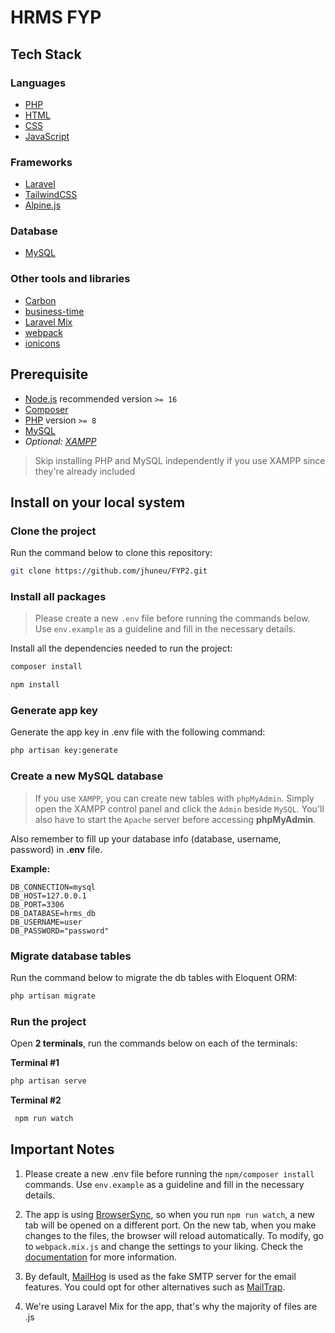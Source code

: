 
# HRMS FYP
## Tech Stack
### Languages
- [PHP](https://www.php.net/)
- [HTML](https://en.wikipedia.org/wiki/HTML)
- [CSS](https://en.wikipedia.org/wiki/CSS)
- [JavaScript](https://www.javascript.com/)

### Frameworks
- [Laravel](https://laravel.com/)
- [TailwindCSS](https://tailwindcss.com/)
- [Alpine.js](https://alpinejs.dev/)

### Database
- [MySQL](https://www.mysql.com/)

### Other tools and libraries
- [Carbon](https://carbon.nesbot.com/)
- [business-time](https://github.com/kylekatarnls/business-time)
- [Laravel Mix](https://laravel-mix.com/)
- [webpack](https://webpack.js.org/)
- [ionicons](https://ionic.io/ionicons)

## Prerequisite
- [Node.js](https://nodejs.org/en/) recommended version `>= 16`
- [Composer](https://getcomposer.org/)
- [PHP](https://www.php.net/manual/en/install.php) version `>= 8`
- [MySQL](https://dev.mysql.com/downloads/installer/) 
- *Optional: [XAMPP](https://www.apachefriends.org/)*
> Skip installing PHP and MySQL independently if you use XAMPP since they're already included

## Install on your local system
### Clone the project
Run the command below to clone this repository:
```bash
git clone https://github.com/jhuneu/FYP2.git
```
 
 ### Install all packages
> Please create a new `.env` file before running the commands below. Use `env.example` as a guideline and fill in the necessary details.

Install all the dependencies needed to run the project:

```bash
composer install
```
 
```bash
npm install
```

### Generate app key
Generate the app key in .env file with the following command:

```bash
php artisan key:generate
```

### Create a new MySQL database
> If you use `XAMPP`, you can create new tables with `phpMyAdmin`. Simply open the XAMPP control panel and click the `Admin` beside `MySQL`. You'll also have to start the `Apache` server before accessing **phpMyAdmin**. 

Also remember to fill up your database info (database, username, password) in **.env** file.

 **Example:** 
 ```
 DB_CONNECTION=mysql 
 DB_HOST=127.0.0.1 
 DB_PORT=3306 
 DB_DATABASE=hrms_db 
 DB_USERNAME=user 
 DB_PASSWORD="password"
 ```
 
 ### Migrate database tables
 Run the command below to migrate the db tables with Eloquent ORM:
 ```bash
 php artisan migrate
 ```

### Run the project
 Open **2 terminals**, run the commands below on each of the terminals:
 
 **Terminal #1**
 ```bash
 php artisan serve
 ```

**Terminal #2** 
```bash
 npm run watch
 ```


## Important Notes
1. Please create a new .env file before running the `npm/composer install` commands. Use `env.example` as a guideline and fill in the necessary details.  

2. The app is using [BrowserSync](https://laravel-mix.com/docs/main/browsersync), so when you run `npm run watch`, a new tab will be opened on a different port. On the new tab, when you make changes to the files, the browser will reload automatically. To modify, go to `webpack.mix.js` and change the settings to your liking. Check the [documentation](https://browsersync.io/docs/options/) for more information.

3. By default, [MailHog](https://github.com/mailhog/MailHog) is used as the fake SMTP server for the email features. You could opt for other alternatives such as [MailTrap](https://mailtrap.io/).   

4. We're using Laravel Mix for the app, that's why the majority of files are .js
